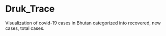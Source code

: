 # Druk_Trace

Visualization of covid-19 cases in Bhutan categorized into recovered, new cases, total cases.
